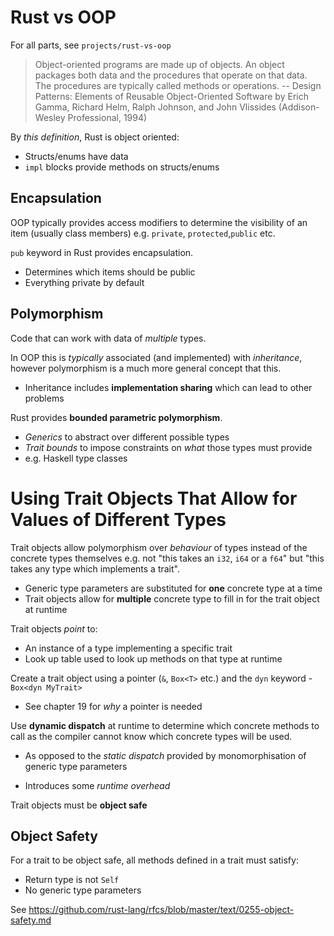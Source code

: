 # Rust vs OOP

For all parts, see `projects/rust-vs-oop`

> Object-oriented programs are made up of objects. An object packages both data and the procedures that operate on that data. The procedures are typically called methods or operations.
> -- Design Patterns: Elements of Reusable Object-Oriented Software by Erich Gamma, Richard Helm, Ralph Johnson, and John Vlissides (Addison-Wesley Professional, 1994)

By _this definition_, Rust is object oriented:

- Structs/enums have data
- `impl` blocks provide methods on structs/enums

## Encapsulation

OOP typically provides access modifiers to determine the visibility of an item (usually class members) e.g. `private`, `protected`,`public` etc.

`pub` keyword in Rust provides encapsulation.

- Determines which items should be public
- Everything private by default

## Polymorphism

Code that can work with data of _multiple_ types.

In OOP this is _typically_ associated (and implemented) with _inheritance_, however polymorphism is a much more general concept that this.

- Inheritance includes **implementation sharing** which can lead to other problems

Rust provides **bounded parametric polymorphism**.

- _Generics_ to abstract over different possible types
- _Trait bounds_ to impose constraints on _what_ those types must provide
- e.g. Haskell type classes

# Using Trait Objects That Allow for Values of Different Types

Trait objects allow polymorphism over _behaviour_ of types instead of the concrete types themselves e.g. not "this takes an `i32`, `i64` or a `f64`" but "this takes any type which implements a trait".

- Generic type parameters are substituted for **one** concrete type at a time
- Trait objects allow for **multiple** concrete type to fill in for the trait object at runtime

Trait objects _point_ to:

- An instance of a type implementing a specific trait
- Look up table used to look up methods on that type at runtime

Create a trait object using a pointer (`&`, `Box<T>` etc.) and the `dyn` keyword - `Box<dyn MyTrait>`

- See chapter 19 for _why_ a pointer is needed

Use **dynamic dispatch** at runtime to determine which concrete methods to call as the compiler cannot know which concrete types will be used.

- As opposed to the _static dispatch_ provided by monomorphisation of generic type parameters

- Introduces some _runtime overhead_

Trait objects must be **object safe**

## Object Safety

For a trait to be object safe, all methods defined in a trait must satisfy:

- Return type is not `Self`
- No generic type parameters

See https://github.com/rust-lang/rfcs/blob/master/text/0255-object-safety.md
